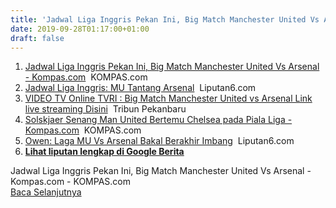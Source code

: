 ```yaml
---
title: 'Jadwal Liga Inggris Pekan Ini, Big Match Manchester United Vs Arsenal - Kompas.com - KOMPAS.com'
date: 2019-09-28T01:17:00+01:00
draft: false
---
```


1.  [Jadwal Liga Inggris Pekan Ini, Big Match Manchester United Vs Arsenal - Kompas.com](https://bola.kompas.com/read/2019/09/27/07010018/jadwal-liga-inggris-pekan-ini-big-match-manchester-united-vs-arsenal?page=all)  KOMPAS.com
2.  [Jadwal Liga Inggris: MU Tantang Arsenal](https://www.liputan6.com/bola/read/4072813/jadwal-liga-inggris-mu-tantang-arsenal)  Liputan6.com
3.  [VIDEO TV Online TVRI : Big Match Manchester United vs Arsenal Link live streaming Disini](https://pekanbaru.tribunnews.com/2019/09/26/video-tv-online-tvri-big-match-manchester-united-vs-arsenal-link-live-streaming-disini)  Tribun Pekanbaru
4.  [Solskjaer Senang Man United Bertemu Chelsea pada Piala Liga - Kompas.com](https://bola.kompas.com/read/2019/09/26/21241498/solskjaer-senang-man-united-bertemu-chelsea-pada-piala-liga?page=all)  KOMPAS.com
5.  [Owen: Laga MU Vs Arsenal Bakal Berakhir Imbang](https://www.liputan6.com/bola/read/4072833/owen-laga-mu-vs-arsenal-bakal-berakhir-imbang)  Liputan6.com
6.  **[Lihat liputan lengkap di Google Berita](https://news.google.com/stories/CAAqOQgKIjNDQklTSURvSmMzUnZjbmt0TXpZd1NoTUtFUWpVLXRyTms0QU1FVVBYSXEzd185U29LQUFQAQ?oc=5)**

  
Jadwal Liga Inggris Pekan Ini, Big Match Manchester United Vs Arsenal - Kompas.com - KOMPAS.com  
[Baca Selanjutnya](https://bola.kompas.com/read/2019/09/27/07010018/jadwal-liga-inggris-pekan-ini-big-match-manchester-united-vs-arsenal?page=all)
